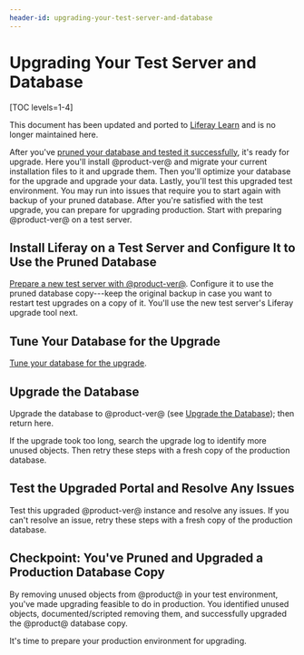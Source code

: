 ```yaml
---
header-id: upgrading-your-test-server-and-database
---
```


# Upgrading Your Test Server and Database

[TOC levels=1-4]

<aside class="alert alert-info">
  <span class="wysiwyg-color-blue120">This document has been updated and ported to <a href="https://learn.liferay.com/dxp/7.x/en/installation-and-upgrades/upgrading-liferay/upgrade-basics/upgrade-overview.html">Liferay Learn</a> and is no longer maintained here.</span>
</aside>

After you've [pruned your database and tested it
successfully](/docs/7-2/deploy/-/knowledge_base/d/pruning-the-database),
it's ready for upgrade. Here you'll install @product-ver@ and migrate your
current installation files to it and upgrade them. Then you'll optimize your
database for the upgrade and upgrade your data. Lastly, you'll test this
upgraded test environment. You may run into issues that require you to start
again with backup of your pruned database. After you're satisfied with the test
upgrade, you can prepare for upgrading production. Start with preparing
@product-ver@ on a test server. 

## Install Liferay on a Test Server and Configure It to Use the Pruned Database 

[Prepare a new test server with @product-ver@](/docs/7-2/deploy/-/knowledge_base/d/preparing-a-new-product-server-for-data-upgrade). 
Configure it to use the pruned database copy---keep the original backup in case
you want to restart test upgrades on a copy of it. You'll use the new test
server's Liferay upgrade tool next. 

## Tune Your Database for the Upgrade 

[Tune your database for the upgrade](/docs/7-2/deploy/-/knowledge_base/d/tuning-for-the-data-upgrade). 

## Upgrade the Database 

Upgrade the database to @product-ver@ (see
[Upgrade the Database](/docs/7-2/deploy/-/knowledge_base/d/upgrading-the-product-data));
then return here. 

If the upgrade took too long, search the upgrade log to identify more unused
objects. Then retry these steps with a fresh copy of the production database. 

## Test the Upgraded Portal and Resolve Any Issues 

Test this upgraded @product-ver@ instance and resolve any issues. If you can't
resolve an issue, retry these steps with a fresh copy of the production
database. 

## Checkpoint: You've Pruned and Upgraded a Production Database Copy 

By removing unused objects from @product@ in your test environment, you've made
upgrading feasible to do in production. You identified unused objects,
documented/scripted removing them, and successfully upgraded the @product@
database copy. 

It's time to prepare your production environment for upgrading. 
